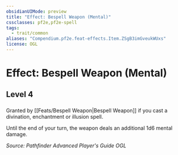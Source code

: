 ```yaml
---
obsidianUIMode: preview
title: "Effect: Bespell Weapon (Mental)"
cssclasses: pf2e,pf2e-spell
tags:
  - trait/common
aliases: "Compendium.pf2e.feat-effects.Item.ZSgB3imGveukWUxs"
license: OGL
---
```

# Effect: Bespell Weapon (Mental)
## Level 4
### 






Granted by [[Feats/Bespell Weapon|Bespell Weapon]] if you cast a divination, enchantment or illusion spell.

Until the end of your turn, the weapon deals an additional 1d6 mental damage.

*Source: Pathfinder Advanced Player's Guide*
*OGL*